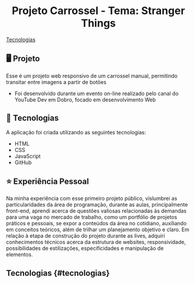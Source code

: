 <h1 align="center"> Projeto Carrossel - Tema: Stranger Things </h1>

[Tecnologias](#tecnologias)


## 🖥 Projeto

Esse é um projeto web responsivo de um carrossel manual, permitindo transitar entre imagens a partir de botões
- Foi desenvolvido durante um evento on-line realizado pelo canal do YouTube Dev em Dobro, focado em desenvolvimento Web

## 🚀 Tecnologias

A aplicação foi criada utilizando as seguintes tecnologias:

- HTML
- CSS
- JavaScript
- GitHub

## ⭐ Experiência Pessoal
Na minha experiência com esse primeiro projeto público, vislumbrei as particularidades da área de programação, durante as aulas, principalmente front-end, aprendi acerca de questões valiosas relacionadas às demandas para uma vaga no mercado de trabalho, como um portfólio de projetos práticos e pessoais, se expor a conteúdos da área no cotidiano, auxiliando em conceitos teóricos, além de trilhar um planejamento objetivo e claro. Em relação à etapa de construção do projeto durante as lives, adquiri conhecimentos técnicos acerca da estrutura de websites, responsividade, possibilidades de estilizações, especificidades e manipulação de elementos.


## Tecnologias {#tecnologias}

